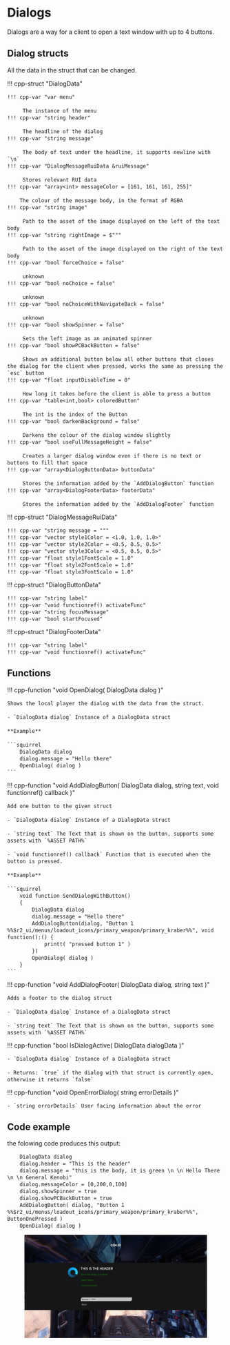# Dialogs

Dialogs are a way for a client to open a text window with up to 4 buttons.

## Dialog structs

All the data in the struct that can be changed.

!!! cpp-struct "DialogData"


    !!! cpp-var "var menu"

         The instance of the menu
    !!! cpp-var "string header"

         The headline of the dialog
    !!! cpp-var "string message"

         The body of text under the headline, it supports newline with `\n`
    !!! cpp-var "DialogMessageRuiData &ruiMessage"

         Stores relevant RUI data
    !!! cpp-var "array<int> messageColor = [161, 161, 161, 255]"

        The colour of the message body, in the format of RGBA
    !!! cpp-var "string image"

         Path to the asset of the image displayed on the left of the text body
    !!! cpp-var "string rightImage = $"""

         Path to the asset of the image displayed on the right of the text body
    !!! cpp-var "bool forceChoice = false"

         unknown
    !!! cpp-var "bool noChoice = false"

         unknown
    !!! cpp-var "bool noChoiceWithNavigateBack = false"

         unknown
    !!! cpp-var "bool showSpinner = false"

         Sets the left image as an animated spinner
    !!! cpp-var "bool showPCBackButton = false"

         Shows an additional button below all other buttons that closes the dialog for the client when pressed, works the same as pressing the `esc` button
    !!! cpp-var "float inputDisableTime = 0"

         How long it takes before the client is able to press a button
    !!! cpp-var "table<int,bool> coloredButton"

         The int is the index of the Button
    !!! cpp-var "bool darkenBackground = false"

         Darkens the colour of the dialog window slightly
    !!! cpp-var "bool useFullMessageHeight = false"

         Creates a larger dialog window even if there is no text or buttons to fill that space
    !!! cpp-var "array<DialogButtonData> buttonData"

         Stores the information added by the `AddDialogButton` function
    !!! cpp-var "array<DialogFooterData> footerData"

         Stores the information added by the `AddDialogFooter` function

!!! cpp-struct "DialogMessageRuiData"

    !!! cpp-var "string message = """
    !!! cpp-var "vector style1Color = <1.0, 1.0, 1.0>"
    !!! cpp-var "vector style2Color = <0.5, 0.5, 0.5>"
    !!! cpp-var "vector style3Color = <0.5, 0.5, 0.5>"
    !!! cpp-var "float style1FontScale = 1.0"
    !!! cpp-var "float style2FontScale = 1.0"
    !!! cpp-var "float style3FontScale = 1.0"

!!! cpp-struct "DialogButtonData"

    !!! cpp-var "string label"
    !!! cpp-var "void functionref() activateFunc"
    !!! cpp-var "string focusMessage"
    !!! cpp-var "bool startFocused"

!!! cpp-struct "DialogFooterData"

    !!! cpp-var "string label"
    !!! cpp-var "void functionref() activateFunc"


## Functions

!!! cpp-function "void OpenDialog( DialogData dialog )"

    Shows the local player the dialog with the data from the struct.

    - `DialogData dialog` Instance of a DialogData struct

    **Example**

    ```squirrel
        DialogData dialog
        dialog.message = "Hello there"
        OpenDialog( dialog )
    ```

!!! cpp-function "void AddDialogButton( DialogData dialog, string text, void functionref() callback )"

    Add one button to the given struct

    - `DialogData dialog` Instance of a DialogData struct

    - `string text` The Text that is shown on the button, supports some assets with `%ASSET PATH%`

    - `void functionref() callback` Function that is executed when the button is pressed.

    **Example**

    ```squirrel
        void function SendDialogWithButton()
        {
            DialogData dialog
            dialog.message = "Hello there"
            AddDialogButton(dialog, "Button 1 %%$r2_ui/menus/loadout_icons/primary_weapon/primary_kraber%%", void function():() {
                printt( "pressed button 1" )
            })
            OpenDialog( dialog )
        }
    ```

!!! cpp-function "void AddDialogFooter( DialogData dialog, string text )"

    Adds a footer to the dialog struct

    - `DialogData dialog` Instance of a DialogData struct

    - `string text` The Text that is shown on the button, supports some assets with `%ASSET PATH%`


!!! cpp-function "bool IsDialogActive( DialogData dialogData )"

    - `DialogData dialog` Instance of a DialogData struct

    - Returns: `true` if the dialog with that struct is currently open, otherwise it returns `false`

!!! cpp-function "void OpenErrorDialog( string errorDetails )"

    - `string errorDetails` User facing information about the error
## Code example

the folowing code produces this output:

```squirrel
    DialogData dialog
    dialog.header = "This is the header"
    dialog.message = "this is the body, it is green \n \n Hello There \n \n General Kenobi"
    dialog.messageColor = [0,200,0,100]
    dialog.showSpinner = true
    dialog.showPCBackButton = true
    AddDialogButton( dialog, "Button 1 %%$r2_ui/menus/loadout_icons/primary_weapon/primary_kraber%%", ButtonOnePressed )
    OpenDialog( dialog )
```


<figure class="screenshotalign-center">
<img src="/_static/serverdialog/dialogexample.png" class="screenshot"
alt="/_static/serverdialog/dialogexample.png" />
</figure>
